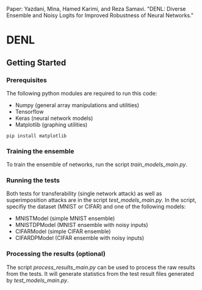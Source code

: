 Paper: 
Yazdani, Mina, Hamed Karimi, and Reza Samavi. "DENL: Diverse Ensemble and Noisy Logits for Improved Robustness of Neural Networks." 

# DENL

## Getting Started


### Prerequisites
The following python modules are required to run this code:
- Numpy (general array manipulations and utilities)
- Tensorflow 
- Keras (neural network models)
- Matplotlib (graphing utilities)
```
pip install matplotlib
```
### Training the ensemble
To train the ensemble of networks, run the script _train_models_main.py_.

### Running the tests
Both tests for transferability (single network attack) as well as superimposition attacks are in the script _test_models_main.py_. In the script, specifiy the dataset (MNIST or CIFAR) and one of the following models:
- MNISTModel (simple MNIST ensemble)
- MNISTDPModel (MNIST ensemble with noisy inputs)
- CIFARModel (simple CIFAR ensemble)
- CIFARDPModel (CIFAR ensemble with noisy inputs)

### Processing the results (optional)
The script _process_results_main.py_ can be used to process the raw results from the tests. It will generate statistics from the test result files generated by _test_models_main.py_.


